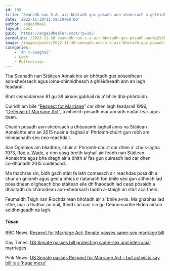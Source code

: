 ```yaml
---
id: 105
title: 'Seanadh nan S.A. air bhòtadh gus pòsadh aon‑sheòrsach a ghlèidheadh ann an lagh feadarail'
date: '2022-11-30T11:59:10+00:00'
author: angeidheal
layout: post
guid: 'https://angeidhealur.scot/?p=105'
permalink: /2022-11-30-seanadh-nan-s-a-air-bhotadh-gus-posadh-aon%e2%80%91sheorsach-a-ghleidheadh-ann-an-lagh-feadarail/
image: /images/posts/2022-11-30-seanadh-nan-s-a-air-bhotadh-gus-posadh-aon-sheorsach-a-ghleidheadh-ann-an-lagh-feadarail.webp
categories:
    - 'An t-Saoghal'
    - Lagh
    - Poileataigs
---
```


Tha Seanadh nan Stàitean Aonaichte air bhòtadh gus pòsaidhean aon‑sheòrsach agus ioma‑chinnidheach a ghlèidheadh ann an lagh feadarail.

Bhòt seanadairean 61 gu 36 airson gabhail ris a’ bhile dhà‑phàrtaidh.

Cuiridh am bile “[Respect for Marriage](https://en.wikipedia.org/wiki/Respect_for_Marriage_Act)” car dhen lagh feadarail 1996, “[Defense of Marriage Act](https://en.wikipedia.org/wiki/Defense_of_Marriage_Act)”, a mhìnich pòsadh mar aonadh eadar fear agus bean.

Chaidh pòsadh aon‑sheòrsach a dhèanamh laghail anns na Stàitean Aonaichte ann an 2015 nuair a riaghail a’ Phrìomh‑chùirt gun robh am mìneachadh seo neo‑reachdail.

San Ògmhios am bliadhna, chuir a’ Phrìomh‑chùirt car dhen a’ chùis‑lagha 1973, [Roe v. Wade](https://en.wikipedia.org/wiki/Roe_v._Wade), a rinn casg‑breith laghail air feadh nan Stàitean Aonaichte agus bha dragh air a bhith a’ fàs gun cuireadh iad car dhen co‑dhùnadh 2015 cuideachd.

Ma thachras sin, bidh gach stàit fa leth comasach air reachdas pòsaidh a chur an gnìomh agus ged a bhios e riatanach fon bhile seo gun aithnich iad pòsaidhean dligheach bho stàitean eile dh’fhaodadh iad cead pòsaidh a dhiùltadh do chàraidean aon-sheòrsach taobh a-staigh an stàit aca fhèin.

Feumaidh Taigh nan Riochdairean bhòtadh air a’ bhile a‑nis. Ma ghabhas iad rithe, mar a thathar an dùil, thèid i an uair sin gu Ceann‑suidhe Biden airson soidhnigeadh na lagh.

#### Tùsan

BBC News: [Respect for Marriage Act: Senate passes same-sex marriage bill](https://www.bbc.co.uk/news/world-us-canada-63656492)

Gay Times: [US Senate passes bill protecting same-sex and interracial marriages](https://www.gaytimes.co.uk/life/us-senate-passes-bill-protecting-same-sex-and-interracial-marriages/)

Pink News: [US Senate passes Respect for Marriage Act – but activists say bill is a ‘huge mess’](https://www.thepinknews.com/2022/11/30/us-senate-passes-respect-for-marriage-act/)
